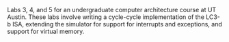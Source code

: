 Labs 3, 4, and 5 for an undergraduate computer architecture course at UT Austin. 
These labs involve writing a cycle-cycle implementation of the LC3-b ISA, extending the simulator for support for interrupts and exceptions, and support for virtual memory.
